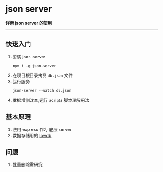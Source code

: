 # json server

**详解 json server 的使用**

---

## 快速入门
1. 安装 json-server
	```shell
	npm i -g json-server
	```
2. 在项目根目录拷贝 `db.json` 文件
3. 运行服务
	```shell
	json-server --watch db.json
	```
4. 数据增删改查,运行 scripts 脚本理解用法



## 基本原理
1. 使用 express 作为 底层 server
2. 数据存储用的 [lowdb](https://github.com/typicode/lowdb)

## 问题
1. 批量删除需研究